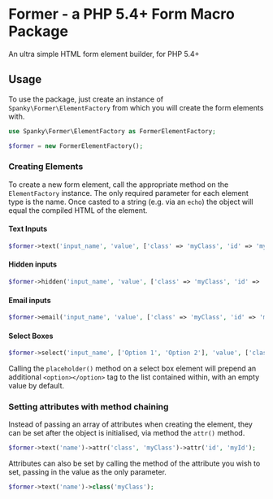 # Former - a PHP 5.4+ Form Macro Package

An ultra simple HTML form element builder, for PHP 5.4+

## Usage

To use the package, just create an instance of `Spanky\Former\ElementFactory` from 
which you will create the form elements with.

```php
use Spanky\Former\ElementFactory as FormerElementFactory;

$former = new FormerElementFactory();
```

### Creating Elements

To create a new form element, call the appropriate method on the `ElementFactory` instance. 
The only required parameter for each element type is the name. Once casted to a string 
(e.g. via an `echo`) the object will equal the compiled HTML of the element.

#### Text Inputs

```php
$former->text('input_name', 'value', ['class' => 'myClass', 'id' => 'myId']);
```

#### Hidden inputs

```php
$former->hidden('input_name', 'value', ['class' => 'myClass', 'id' => 'myId']);
```

#### Email inputs

```php
$former->email('input_name', 'value', ['class' => 'myClass', 'id' => 'myId']);
```

#### Select Boxes

```php
$former->select('input_name', ['Option 1', 'Option 2'], 'value', ['class' => 'myClass', 'id' => 'myId']);
```

Calling the ```placeholder()``` method on a select box element will prepend an additional `<option></option>` 
tag to the list contained within, with an empty value by default.

### Setting attributes with method chaining

Instead of passing an array of attributes when creating the element, they can be set after the
object is initialised, via method the ```attr()``` method.

```php
$former->text('name')->attr('class', 'myClass')->attr('id', 'myId');
```

Attributes can also be set by calling the method of the attribute you wish to set, passing in the 
value as the only parameter.

```php
$former->text('name')->class('myClass');
```

